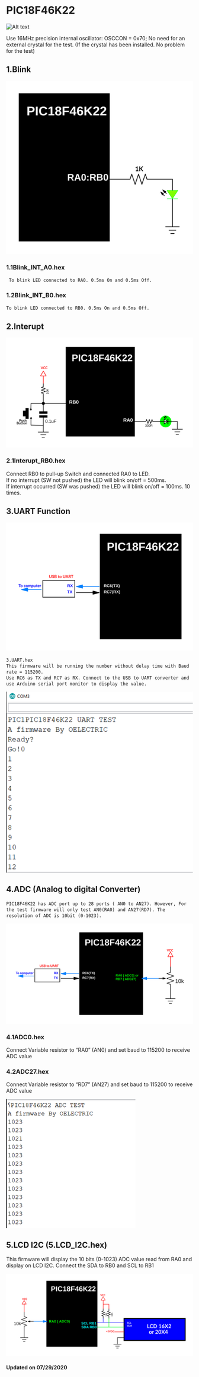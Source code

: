 # PIC18F46K22
![Alt text](https://www.microchip.com/_images/products/medium/a6d7ff1e606a7ffb60475e93c1b59c99.png)

Use 16MHz precision internal oscillator: OSCCON = 0x70;
No need for an external crystal for the test. (If the crystal has been installed. No problem for the test)

## 1.Blink
![Alt text](https://github.com/OELECTRIC/MCU/blob/master/Microchip/PIC18/PIC18F46K22/Test_Firmware/Picture/01_BLK.SVG)

### 1.1Blink_INT_A0.hex
     To blink LED connected to RA0. 0.5ms On and 0.5ms Off.

### 1.2Blink_INT_B0.hex
    To blink LED connected to RB0. 0.5ms On and 0.5ms Off.

## 2.Interupt
![Alt text](https://github.com/OELECTRIC/MCU/blob/master/Microchip/PIC18/PIC18F46K22/Test_Firmware/Picture/02_INT.SVG)

### 2.1Interupt_RB0.hex   
 Connect RB0 to pull-up Switch and connected RA0 to LED.    
 If no interrupt (SW not pushed) the LED will blink on/off = 500ms.     
 If interrupt occurred (SW was pushed) the LED will blink on/off = 100ms. 10 times.   
 
## 3.UART Function
![Alt text](https://github.com/OELECTRIC/MCU/blob/master/Microchip/PIC18/PIC18F46K22/Test_Firmware/Picture/03_UART.SVG)

	3.UART.hex
	This firmware will be running the number without delay time with Baud rate = 115200.
	Use RC6 as TX and RC7 as RX. Connect to the USB to UART converter and use Arduino serial port monitor to display the value.
     
![Alt text](https://github.com/OELECTRIC/MCU/blob/master/Microchip/PIC18/PIC18F46K22/Test_Firmware/Picture/031.png)

## 4.ADC (Analog to digital Converter)
	PIC18F46K22 has ADC port up to 28 ports ( AN0 to AN27). However, For the test firmware will only test AN0(RA0) and AN27(RD7). The resolution of ADC is 10bit (0-1023).
![Alt text](https://github.com/OELECTRIC/MCU/blob/master/Microchip/PIC18/PIC18F46K22/Test_Firmware/Picture/04_ADC_UART.SVG)
### 4.1ADC0.hex
Connect Variable resistor to “RA0” (AN0) and set baud to 115200 to receive ADC value
### 4.2ADC27.hex
Connect Variable resistor to “RD7” (AN27) and set baud to 115200 to receive ADC value

![Alt text](https://github.com/OELECTRIC/MCU/blob/master/Microchip/PIC18/PIC18F46K22/Test_Firmware/Picture/041.png)

## 5.LCD I2C (5.LCD_I2C.hex)
This firmware will display the 10 bits (0-1023) ADC value read from RA0 and display on LCD I2C.
Connect the SDA to RB0 and SCL to RB1

![Alt text](https://github.com/OELECTRIC/MCU/blob/master/Microchip/PIC18/PIC18F46K22/Test_Firmware/Picture/05_LCDI2C.SVG)

#### Updated on 07/29/2020 

